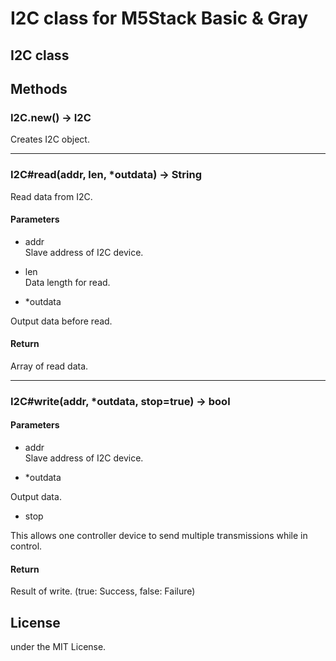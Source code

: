 # I2C class for M5Stack Basic & Gray

## I2C class

## Methods

### I2C.new() -> I2C

Creates I2C object.

---

### I2C#read(addr, len, *outdata) -> String

Read data from I2C.

#### Parameters

- addr  
Slave address of I2C device.

- len  
Data length for read.

- *outdata

Output data before read.

#### Return

Array of read data.

---

### I2C#write(addr, *outdata, stop=true) -> bool

#### Parameters

- addr  
Slave address of I2C device.

- *outdata

Output data.

- stop

This allows one controller device to send multiple transmissions while in control.

#### Return

Result of write. (true: Success, false: Failure)

## License

under the MIT License.

